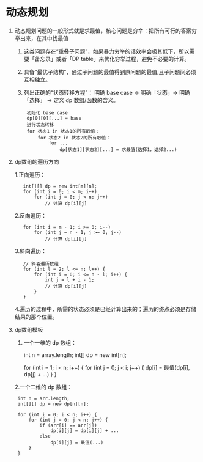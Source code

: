 # 动态规划
1. 动态规划问题的一般形式就是求最值，核心问题是穷举：把所有可行的答案穷举出来，在其中找最值

    1. 这类问题存在“重叠子问题”，如果暴力穷举的话效率会极其低下，所以需要「备忘录」或者「DP table」来优化穷举过程，避免不必要的计算。
    2. 具备“最优子结构”，通过子问题的最值得到原问题的最值,且子问题间必须互相独立。
    3. 列出正确的“状态转移方程”：
        明确 base case -> 明确「状态」-> 明确「选择」 -> 定义 dp 数组/函数的含义。
        
            初始化 base case
            dp[0][0][...] = base
            进行状态转移
            for 状态1 in 状态1的所有取值：
                for 状态2 in 状态2的所有取值：
                    for ...
                        dp[状态1][状态2][...] = 求最值(选择1，选择2...)
  2. dp数组的遍历方向
  
        1.正向遍历：
        
            int[][] dp = new int[m][n];
            for (int i = 0; i < m; i++)
                for (int j = 0; j < n; j++)
                    // 计算 dp[i][j]
        2.反向遍历：
        
            for (int i = m - 1; i >= 0; i--)
                for (int j = n - 1; j >= 0; j--)
                    // 计算 dp[i][j]
        3.斜向遍历：
         
            // 斜着遍历数组
            for (int l = 2; l <= n; l++) {
                for (int i = 0; i <= n - l; i++) {
                    int j = l + i - 1;
                    // 计算 dp[i][j]
                }
            }
        4.遍历的过程中，所需的状态必须是已经计算出来的；遍历的终点必须是存储结果的那个位置。
3. dp数组模板

    1. 一个一维的 dp 数组：
        
        int n = array.length;
        int[] dp = new int[n];
        
        for (int i = 1; i < n; i++) {
            for (int j = 0; j < i; j++) {
                dp[i] = 最值(dp[i], dp[j] + ...)
            }
        }
    
    2.一个二维的 dp 数组：
        
        int n = arr.length;
        int[][] dp = new dp[n][n];

        for (int i = 0; i < n; i++) {
            for (int j = 0; j < n; j++) {
                if (arr[i] == arr[j]) 
                    dp[i][j] = dp[i][j] + ...
                else
                    dp[i][j] = 最值(...)
            }
        }


